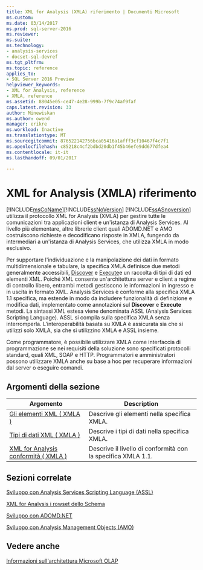 ```yaml
---
title: XML for Analysis (XMLA) riferimento | Documenti Microsoft
ms.custom: 
ms.date: 03/14/2017
ms.prod: sql-server-2016
ms.reviewer: 
ms.suite: 
ms.technology:
- analysis-services
- docset-sql-devref
ms.tgt_pltfrm: 
ms.topic: reference
applies_to:
- SQL Server 2016 Preview
helpviewer_keywords:
- XML for Analysis, reference
- XMLA, reference
ms.assetid: 88045e05-ce47-4e28-999b-7f9c74af9faf
caps.latest.revision: 33
author: Minewiskan
ms.author: owend
manager: erikre
ms.workload: Inactive
ms.translationtype: MT
ms.sourcegitcommit: 876522142756bca05416a1afff3cf10467f4c7f1
ms.openlocfilehash: c85218c4cf2bdbd20db1f45b46efe9dd677dfea4
ms.contentlocale: it-it
ms.lasthandoff: 09/01/2017

---
```

# <a name="xml-for-analysis--xmla-reference"></a>XML for Analysis (XMLA) riferimento
  [!INCLUDE[msCoName](../../includes/msconame-md.md)][!INCLUDE[ssNoVersion](../../includes/ssnoversion-md.md)] [!INCLUDE[ssASnoversion](../../includes/ssasnoversion-md.md)] utilizza il protocollo XML for Analysis (XMLA) per gestire tutte le comunicazioni tra applicazioni client e un'istanza di Analysis Services. Al livello più elementare, altre librerie client quali ADOMD.NET e AMO costruiscono richieste e decodificano risposte in XMLA, fungendo da intermediari a un'istanza di Analysis Services, che utilizza XMLA in modo esclusivo.  
  
 Per supportare l'individuazione e la manipolazione dei dati in formato multidimensionale e tabulare, la specifica XMLA definisce due metodi generalmente accessibili, [Discover](../../analysis-services/xmla/xml-elements-methods-discover.md) e [Execute](../../analysis-services/xmla/xml-elements-methods-execute.md)e un raccolta di tipi di dati ed elementi XML. Poiché XML consente un'architettura server e client a regime di controllo libero, entrambi metodi gestiscono le informazioni in ingresso e in uscita in formato XML. Analysis Services è conforme alla specifica XMLA 1.1 specifica, ma estende in modo da includere funzionalità di definizione e modifica dati, implementato come annotazioni sul **Discover** e **Execute** metodi. La sintassi XML estesa viene denominata ASSL (Analysis Services Scripting Language). ASSL si compila sulla specifica XMLA senza interromperla. L'interoperabilità basata su XMLA è assicurata sia che si utilizzi solo XMLA, sia che si utilizzino XMLA e ASSL insieme.  
  
 Come programmatore, è possibile utilizzare XMLA come interfaccia di programmazione se nei requisiti della soluzione sono specificati protocolli standard, quali XML, SOAP e HTTP. Programmatori e amministratori possono utilizzare XMLA anche su base a hoc per recuperare informazioni dal server o eseguire comandi.  
  
## <a name="in-this-section"></a>Argomenti della sezione  
  
|Argomento|Description|  
|-----------|-----------------|  
|[Gli elementi XML &#40; XMLA &#41;](http://msdn.microsoft.com/library/40ab2360-efb6-4ba6-bf23-e84964e51008)|Descrive gli elementi nella specifica XMLA.|  
|[Tipi di dati XML &#40; XMLA &#41;](../../analysis-services/xmla/xml-data-types/xml-data-types-xmla.md)|Descrive i tipi di dati nella specifica XMLA.|  
|[XML for Analysis conformità &#40; XMLA &#41;](../../analysis-services/xmla/xml-for-analysis-compliance-xmla.md)|Descrive il livello di conformità con la specifica XMLA 1.1.|  
  
## <a name="related-sections"></a>Sezioni correlate  
 [Sviluppo con Analysis Services Scripting Language &#40;ASSL&#41;](../../analysis-services/multidimensional-models/scripting-language-assl/developing-with-analysis-services-scripting-language-assl.md)  
  
 [XML for Analysis i rowset dello Schema](../../analysis-services/schema-rowsets/xml/xml-for-analysis-schema-rowsets.md)  
  
 [Sviluppo con ADOMD.NET](../../analysis-services/multidimensional-models/adomd-net/developing-with-adomd-net.md)  
  
 [Sviluppo con Analysis Management Objects &#40;AMO&#41;](../../analysis-services/multidimensional-models/analysis-management-objects/developing-with-analysis-management-objects-amo.md)  
  
## <a name="see-also"></a>Vedere anche  
 [Informazioni sull'architettura Microsoft OLAP](../../analysis-services/multidimensional-models/olap-physical/understanding-microsoft-olap-architecture.md)  
  
  

